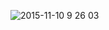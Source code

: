 ![2015-11-10 9 26 03](https://cloud.githubusercontent.com/assets/14995658/11338575/d80f4a2a-922f-11e5-9ff4-9b1d0cce49d9.png)
